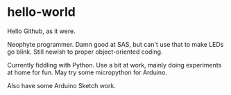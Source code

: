 # hello-world
Hello Github, as it were.

Neophyte programmer. Damn good at SAS, but can't use that to make LEDs go blink. Still newish to proper object-oriented coding.

Currently fiddling with Python. Use a bit at work, mainly doing experiments at home for fun. May try some micropython for Arduino.

Also have some Arduino Sketch work.

